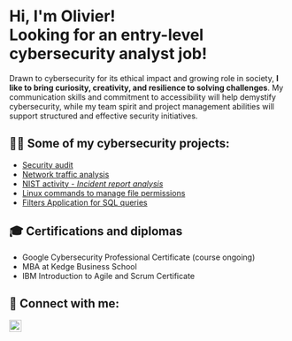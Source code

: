 <h1>Hi, I'm Olivier! <br/>Looking for an entry-level cybersecurity analyst job!</h1>

 Drawn to cybersecurity for its ethical impact and growing role in society, <b>I like to bring curiosity, creativity, and resilience to solving challenges</b>.
 My communication skills and commitment to accessibility will help demystify cybersecurity, while my team spirit and project management abilities will support structured and effective security initiatives.
 
 <h2>👨‍💻 Some of my cybersecurity projects:</h2>

 - [Security audit](https://github.com/OliRC07/BotiumToysAudit)
 - [Network traffic analysis](https://github.com/OliRC07/IncidentReport-NetworkTrafficAnalysis)
 - [NIST activity - _Incident report analysis_](https://github.com/OliRC07/NIST-activity)
 - [Linux commands to manage file permissions](https://github.com/OliRC07/file-permissions-in-Linux)
 - [Filters Application for SQL queries](https://github.com/OliRC07/FiltersApplication-SQLqueries)
 

<h2>🎓 Certifications and diplomas </h2>

- Google Cybersecurity Professional Certificate (course ongoing) 
- MBA at Kedge Business School
- IBM Introduction to Agile and Scrum Certificate

<h2> 🤳 Connect with me:</h2>

[<img align="left" alt="JoshMadakor | LinkedIn" width="22px" src="https://cdn.jsdelivr.net/npm/simple-icons@v3/icons/linkedin.svg" />][linkedin]

[linkedin]: https://www.linkedin.com/in/olivier-romero-cortell


<!--
**OliRC07/OliRC07** is a ✨ _special_ ✨ repository because its `README.md` (this file) appears on your GitHub profile.

Here are some ideas to get you started:

- 🔭 I’m currently working on ...
- 🌱 I’m currently learning ...
- 👯 I’m looking to collaborate on ...
- 🤔 I’m looking for help with ...
- 💬 Ask me about ...
- 📫 How to reach me: ...
- 😄 Pronouns: ...
- ⚡ Fun fact: ...
-->
